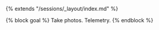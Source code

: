 {% extends "/sessions/_layout/index.md" %}

{% block goal %}
Take photos. Telemetry. 
{% endblock %}
